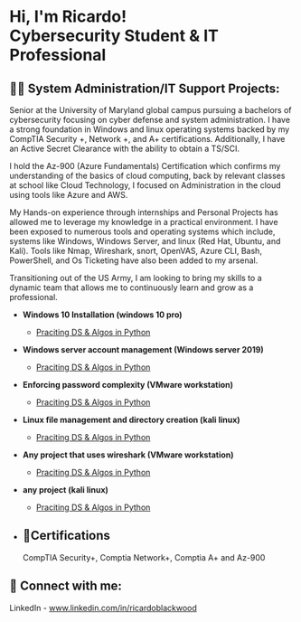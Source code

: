 <h1>Hi, I'm Ricardo! <br/><a >Cybersecurity Student</a> & <a > IT Professional</a> 
  
<h2>👨‍💻 System Administration/IT Support Projects:</h2>
Senior at the University of Maryland global campus pursuing a bachelors of cybersecurity focusing on cyber defense and system administration. I have a strong foundation in Windows and linux operating systems backed by my CompTIA Security +, Network +, and A+ certifications. Additionally, I have an Active Secret Clearance with the ability to obtain a TS/SCI. 

I hold the Az-900 (Azure Fundamentals) Certification which confirms my understanding of the basics of cloud computing, back by relevant classes at school like Cloud Technology, I focused on Administration in the cloud using tools like Azure and AWS.

My Hands-on experience through internships and Personal Projects has allowed me to leverage my knowledge in a practical environment. I have been exposed to numerous tools and operating systems which include, systems like Windows, Windows Server, and linux (Red Hat, Ubuntu, and Kali). Tools like Nmap, Wireshark, snort, OpenVAS, Azure CLI, Bash, PowerShell, and Os Ticketing have also been added to my arsenal. 

Transitioning out of the US Army, I am looking to bring my skills to a dynamic team that allows me to continuously learn and grow as a professional.


- <b>Windows 10 Installation (windows 10 pro)</b>
  - [Praciting DS & Algos in Python](https://github.com/joshmadakor1/Algorithms-Practice)
- <b>Windows server account management (Windows server 2019)</b>
  - [Praciting DS & Algos in Python](https://github.com/joshmadakor1/Algorithms-Practice)
 - <b>Enforcing password complexity (VMware workstation)</b>
   - [Praciting DS & Algos in Python](https://github.com/joshmadakor1/Algorithms-Practice)
- <b>Linux file management and directory creation (kali linux)</b>
  - [Praciting DS & Algos in Python](https://github.com/joshmadakor1/Algorithms-Practice)
- <b>Any project that uses wireshark (VMware workstation)</b>
   - [Praciting DS & Algos in Python](https://github.com/joshmadakor1/Algorithms-Practice)
- <b> any project (kali linux)</b>
  - [Praciting DS & Algos in Python](https://github.com/joshmadakor1/Algorithms-Practice)

- <h2>📄Certifications</h2>
   CompTIA Security+, Comptia Network+, Comptia A+ and Az-900
  
<h2> 🤳 Connect with me:</h2>

LinkedIn - www.linkedin.com/in/ricardoblackwood

[linkedin]: www.linkedin.com/in/ricardoblackwood

<!--
**1RonanRB/RicardoBlackwood** is a ✨ _special_ ✨ repository because its `README.md` (this file) appears on your GitHub profile.

